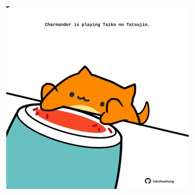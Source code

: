 <!-- built at 25/02/2021, 21:01:42 UTC -->
<p align="center">
  <img width="500" height="500" src="./ReadmeImage.svg">
</p>
